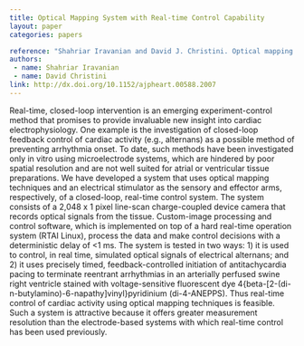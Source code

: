 ```yaml
---
title: Optical Mapping System with Real-time Control Capability
layout: paper
categories: papers

reference: "Shahriar Iravanian and David J. Christini. Optical mapping system with real-time control capability (2007) Am J Physiol Heart Circ Physiol, 293 (4): H2605-H2611."
authors: 
 - name: Shahriar Iravanian
 - name: David Christini
link: http://dx.doi.org/10.1152/ajpheart.00588.2007
---
```


Real-time, closed-loop intervention is an emerging experiment-control method that promises to provide invaluable new insight into cardiac electrophysiology. One example is the investigation of closed-loop feedback control of cardiac activity (e.g., alternans) as a possible method of preventing arrhythmia onset. To date, such methods have been investigated only in vitro using microelectrode systems, which are hindered by poor spatial resolution and are not well suited for atrial or ventricular tissue preparations. We have developed a system that uses optical mapping techniques and an electrical stimulator as the sensory and effector arms, respectively, of a closed-loop, real-time control system. The system consists of a 2,048 x 1 pixel line-scan charge-coupled device camera that records optical signals from the tissue. Custom-image processing and control software, which is implemented on top of a hard real-time operation system (RTAI Linux), process the data and make control decisions with a deterministic delay of <1 ms. The system is tested in two ways: 1) it is used to control, in real time, simulated optical signals of electrical alternans; and 2) it uses precisely timed, feedback-controlled initiation of antitachycardia pacing to terminate reentrant arrhythmias in an arterially perfused swine right ventricle stained with voltage-sensitive fluorescent dye 4{beta-[2-(di-n-butylamino)-6-napathy]vinyl}pyridinium (di-4-ANEPPS). Thus real-time control of cardiac activity using optical mapping techniques is feasible. Such a system is attractive because it offers greater measurement resolution than the electrode-based systems with which real-time control has been used previously.
